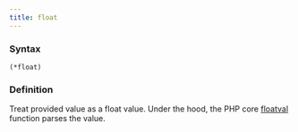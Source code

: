 ```yaml
---
title: float
---
```


### Syntax

`(*float)`

### Definition

Treat provided value as a float value. Under the hood, the PHP core [floatval](https://www.php.net/manual/en/function.floatval.php) function parses the value.